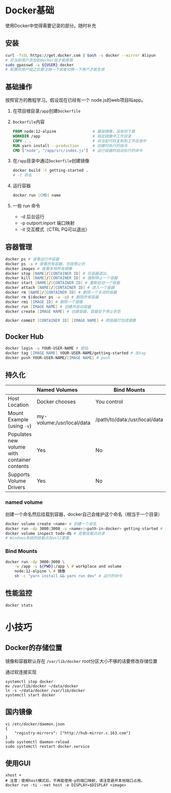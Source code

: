 # Docker基础

使用Docker中觉得需要记录的部分。随时补充

## 安装

```zsh
curl -fsSL https://get.docker.com | bash -s docker --mirror Aliyun
# 将当前用户添加到docker组才能使用
sudo gpasswd -a ${USER} docker
# 配置完用户组之后要注销一下或者切换一下用户才能生效
```

## 基础操作

按照官方的教程学习。假设现在已经有一个 node.js的web项目叫app。

1. 在项目根目录`/app`创建`Dockerfile`

2. `Dockerfile`内容

   ```dockerfile
   FROM node:12-alpine                # 基础镜像，没有则下载
   WORKDIR /app                       # 指定镜像中工作目录
   COPY . .                           # 将当前代码复制到工作目录中
   RUN yarn install --production      # 创建时执行的指令
   CMD ["node", "/app/src/index.js"]  # 运行容器时自动执行的命令
   ```

3. 在`/app`目录中通过`Dockerfile`创建镜像

   ```zsh
   docker build -t getting-started .
   # -t 命名
   ```

4. 运行容器

   ```zsh
   docker run [CMD] name
   ```

   

5. 一些 run 命令

   + -d 后台运行
   + -p outport:inport 端口映射
   + -it 交互模式（CTRL PQ可以退出）

## 容器管理

```zsh
docker ps # 查看运行中容器
docker ps -a # 查看所有容器，包括停止的
docker images # 查看本地所有镜像
docker stop [NAME]/[CONTAINER ID] # 将容器退出。
docker kill [NAME]/[CONTAINER ID] # 强制停止一个容器
docker start [NAME]/[CONTAINER ID] # 重新启动一个容器
docker attach [NAME]/[CONTAINER ID] # 进入一个容器
docker rm [NAME]/[CONTAINER ID] # 删除一个关闭的容器
docker rm $(docker ps -a -q) # 删除所有容器
docker rmi [IMAGE ID] # 删除一个镜像
docker run [IMAGE NAME] # 创建并启动容器
docker create [IMAGE NAME] # 创建容器，容器处于停止状态

docker commit [CONTAINER ID] [IMAGE NAME] # 把容器打包成镜像
```

## Docker Hub

```zsh
docker login -u YOUR-USER-NAME # 登陆
docker tag [IMAGE NAME] YOUR-USER-NAME/getting-started # 加tag
docker push YOUR-USER-NAME/[IMAGE NAME] # push
```

## 持久化

|                                              | Named Volumes             | Bind Mounts                   |
| :------------------------------------------- | :------------------------ | ----------------------------- |
| Host Location                                | Docker chooses            | You control                   |
| Mount Example (using `-v`)                   | my-volume:/usr/local/data | /path/to/data:/usr/local/data |
| Populates new volume with container contents | Yes                       | No                            |
| Supports Volume Drivers                      | Yes                       | No                            |

### named volume

创建一个命名然后挂载到容器，docker自己会维护这个命名（相当于一个目录）

```zsh
docker volume create <name> # 创建一个命名
docker run -dp 3000:3000 -v <name>:<path-in-docker> getting-started # 挂载
docker volume inspect todo-db # 查看挂载点目录
# Windows系统的挂载点在wsl2里面
```

### Bind Mounts

```zsh
docker run -dp 3000:3000 \
    -w /app -v ${PWD}:/app \ # workplace and volume
    node:12-alpine \ # 镜像
    sh -c "yarn install && yarn run dev" # 运行的命令
```

## 性能监控

```zsh
docker stats
```

# 小技巧

## Docker的存储位置

镜像和容器默认存在 `/var/lib/docker` root分区大小不够的话要修改存储位置

通过软连接实现

```shell
systemctl stop docker
mv /var/lib/docker ~/data/docker
ln -s ~/data/docker /var/lib/docker
systemctl start docker
```

## 国内镜像

```shell
vi /etc/docker/daemon.json
{
    "registry-mirrors": ["http://hub-mirror.c.163.com"]
}
sudo systemctl daemon-reload
sudo systemctl restart docker.service
```

## 使用GUI

```shell
xhost + 
# 注意：使用host模式后，不再能使用-p的端口映射，请注意避开本地端口占用。
docker run -ti --net host -e DISPLAY=$DISPLAY <image>
```

